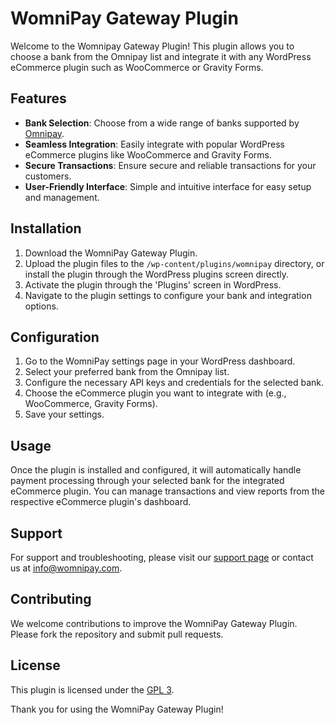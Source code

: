 # WomniPay Gateway Plugin

Welcome to the Womnipay Gateway Plugin! This plugin allows you to choose a bank from the Omnipay list and integrate it with any WordPress eCommerce plugin such as WooCommerce or Gravity Forms.

## Features

- **Bank Selection**: Choose from a wide range of banks supported by [Omnipay](https://omnipay.thephpleague.com/gateways/community/).
- **Seamless Integration**: Easily integrate with popular WordPress eCommerce plugins like WooCommerce and Gravity Forms.
- **Secure Transactions**: Ensure secure and reliable transactions for your customers.
- **User-Friendly Interface**: Simple and intuitive interface for easy setup and management.

## Installation

1. Download the WomniPay Gateway Plugin.
2. Upload the plugin files to the `/wp-content/plugins/womnipay` directory, or install the plugin through the WordPress plugins screen directly.
3. Activate the plugin through the 'Plugins' screen in WordPress.
4. Navigate to the plugin settings to configure your bank and integration options.

## Configuration

1. Go to the WomniPay settings page in your WordPress dashboard.
2. Select your preferred bank from the Omnipay list.
3. Configure the necessary API keys and credentials for the selected bank.
4. Choose the eCommerce plugin you want to integrate with (e.g., WooCommerce, Gravity Forms).
5. Save your settings.

## Usage

Once the plugin is installed and configured, it will automatically handle payment processing through your selected bank for the integrated eCommerce plugin. You can manage transactions and view reports from the respective eCommerce plugin's dashboard.

## Support

For support and troubleshooting, please visit our [support page](https://womnipay.com) or contact us at info@womnipay.com.

## Contributing

We welcome contributions to improve the WomniPay Gateway Plugin. Please fork the repository and submit pull requests.

## License

This plugin is licensed under the [GPL 3](LICENSE).

Thank you for using the WomniPay Gateway Plugin!
